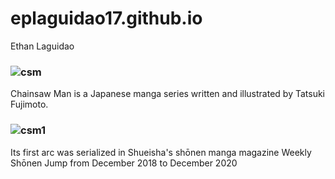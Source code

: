 # eplaguidao17.github.io
Ethan Laguidao
### ![csm](https://www.crunchyroll.com/imgsrv/display/thumbnail/1200x675/catalog/crunchyroll/ea075b926e1073f4eb016bff8cdb434c.jpe)
Chainsaw Man is a Japanese manga series written and illustrated by Tatsuki Fujimoto.
### ![csm1](https://static.wikia.nocookie.net/chainsaw-man/images/0/0f/Volume_01.png/revision/latest/scale-to-width-down/316?cb=20230907225315)
Its first arc was serialized in Shueisha's shōnen manga magazine Weekly Shōnen Jump from December 2018 to December 2020
